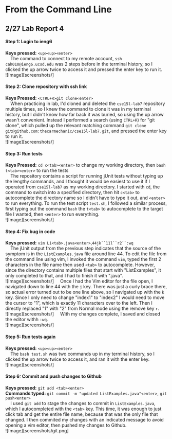 # From the Command Line
## 2/27 Lab Report 4
#### Step 1: Login to ieng6
**Keys pressed:** `<up><up><enter>`  
&nbsp;&nbsp;&nbsp;&nbsp;The command to connect to my remote account, `ssh cah010@ieng6.ucsd.edu` was 2 steps before in the terminal history, so I clicked the up arrow twice to access it and pressed the enter key to run it.  
![Image][screenshots/]

#### Step 2: Clone repository with ssh link
**Keys Pressed:** `<CTRL+R>git clone<enter>`  
&nbsp;&nbsp;&nbsp;&nbsp;When practicing in lab, I'd cloned and deleted the `cse15l-lab7` repository multiple times, so I knew the command to clone it was in my terminal history, but I didn't know how far back it was buried, so using the up arrow wasn't convenient. Instead I performed a search (using `CTRL+R`)  for "git clone", which pulled up the relevant matching command `git clone git@github.com:thecarmechanic/cse15l-lab7.git`, and pressed the enter key to run it.  
![Image][screenshots/]

#### Step 3: Run tests
**Keys Pressed:** `cd c<tab><enter>` to change my working directory, then `bash t<tab><enter>` to run the tests  
&nbsp;&nbsp;&nbsp;&nbsp;The repository contains a script for running jUnit tests without typing up the lengthy commands, and I thought it would be easiest to use it if I operated from `cse15l-lab7` as my working directory. I started with `cd`, the command to switch into a specified directory, then hit `c<tab>` to autocomplete the directory name so I didn't have to type it out, and `<enter>` to run everything. To run the test script `test.sh`, I followed a similar process, first typing out the command `bash` the `t<tab>` to autocomplete to the target file I wanted, then `<enter>` to run everything.  
![Image][screenshots/]

#### Step 4: Fix bug in code
**Keys pressed:** `vim Li<tab>.java<enter>`,`44jk``11l``r2``:wq`  
&nbsp;&nbsp;&nbsp;&nbsp;The jUnit output from the previous step indicates that the source of the symptom is in the `ListExamples.java` file around line 44. To edit the file from the command line using vim, I invoked the command `vim`, typed the first 2 characters in the file name then used `<tab>` to autocomplete. However, since the directory contains multiple files that start with "ListExamples", it only completed to that, and I had to finish it with ".java".  
    ![Image][screenshots/]
&nbsp;&nbsp;&nbsp;&nbsp;Once I had the Vim editor for the file open, I navigated down to line 44 with the `j` key. There was just a curly brace there, so actual error turned out to be one line above, so I navigated up with the `k` key. Since I only need to change "index1" to "index2" I would need to move the cursor to "1", which is exactly 11 characters over to the left. Then I directly replaced "1" with "2" from Normal mode using the remove key `r`.  
    ![Image][screenshots/]
&nbsp;&nbsp;&nbsp;&nbsp;With my changes complete, I saved and closed the editor withh `:wq`.  
    ![Image][screenshots/]

#### Step 5: Run tests again
**Keys pressed:** `<up><up><enter>`  
&nbsp;&nbsp;&nbsp;&nbsp;The `bash test.sh` was two commands up in my terminal history, so I clicked the up arrow twice to access it, and ran it with the enter key.  
    ![Image][screenshots/]

#### Step 6: Commit and push changes to Github
**Keys pressed:** `git add <tab><enter>`  
**Commands typed:** `git commit -m "updated ListExamples.java"<enter>`, `git push<enter>`  
&nbsp;&nbsp;&nbsp;&nbsp;I used `git add` to stage the changes to commit in `ListExamples.java`, which I autocompleted with the `<tab>` key. This time, it was enough to just click tab and get the entire file name, because that was the only file that changed. I then commited my changes with an indicated message to avoid opening a vim editor, then pushed my changes to Github.  
    ![Image][screenshots/git.png]

